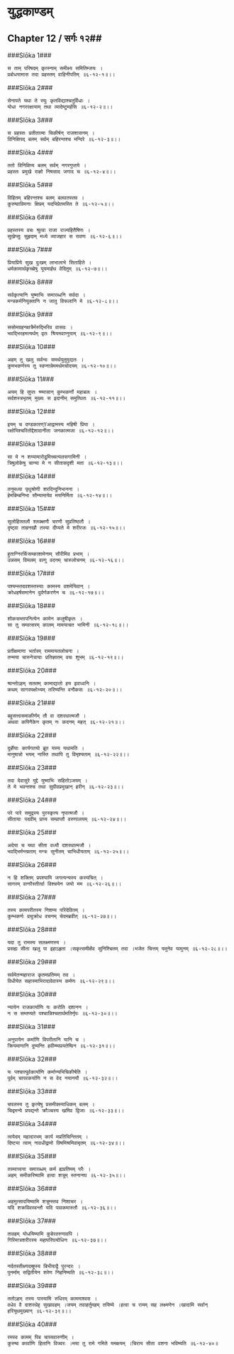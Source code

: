 युद्धकाण्डम्
===============================


## Chapter 12  / सर्गः १२##


###Slōka 1###


    स ताम् परिषदम् कृत्स्नाम् समीक्ष्य समितिम्जयः ।
    प्रबोधयामास तदा प्रहस्तम् वाहिनीपतिम् ॥६-१२-१॥।।


###Slōka 2###


    सेनापते यथा ते स्युः कृतविद्याश्चतुर्विधाः ।
    योधा नगररक्षायाम् तथा व्यादेष्टुमर्हसि ॥६-१२-२॥।।


###Slōka 3###


    स प्रहस्तः प्रतीतात्मा चिकीर्षन् राजशासनम् ।
    विनिक्षिपद् बलम् सर्वम् बहिरन्तश्च मन्दिरे ॥६-१२-३॥।।


###Slōka 4###


    ततो विनिक्षिप्य बलम् सर्वम् नगरगुप्तये ।
    प्रहस्तः प्रमुखे राज्ञो निषसाद जगाद च ॥६-१२-४॥।।


###Slōka 5###


    विहितम् बहिरन्तश्च बलम् बलवतस्तव ।
    कुरुष्वाविमनाः क्षिप्रम् यदभिप्रेतमस्ति ते ॥६-१२-५॥।।


###Slōka 6###


    प्रहस्तस्य वचः श्रुत्वा राजा राज्यहितैषिणः ।
    सुखेप्सुः सुहृदाम् मध्ये व्याजहार स रावणः ॥६-१२-६॥।।


###Slōka 7###


    प्रियाप्रिये सुख दुःखम् लाभालाभे सिताहिते ।
    धर्मकामार्थकृच्च्रेषु यूयमार्हथ वेदितुम् ॥६-१२-७॥।।


###Slōka 8###


    सर्वकृत्यानि युष्माभिः समारब्धनि सर्वदा ।
    मन्त्रकर्मनियुक्तानि न जातु विफलानि मे ॥६-१२-८॥।।


###Slōka 9###


    ससोमग्रहनक्षत्रैर्मरुद्भिरिव वासवः ।
    भवद्भिरहमत्यर्थम् वृतः श्रियमवाप्नुयाम् ॥६-१२-९॥।।


###Slōka 10###


    अहम् तु खलु सर्वन्वः समर्थयुतुमुद्यतः ।
    कुमभकर्णस्य तु स्वप्नान्नेममर्थमचोदयम् ॥६-१२-१०॥।।


###Slōka 11###


    अयम् हि सुप्तः ष्ण्मासान् कुम्भकर्णो महाबलः ।
    सर्वशस्त्रभृतम् मुख्यः स इदानीम् समुत्थितः ॥६-१२-११॥।।


###Slōka 12###


    इयम् च दण्डकारण्Yआद्रामस्य महिषी प्रिया ।
    रक्षोभिश्चरितोद्देशादानीता जनकात्मजा ॥६-१२-१२॥।।


###Slōka 13###


    सा मे न शय्यामारोढुमिच्चत्यलसगामिनी ।
    त्रिषुलोकेषु चान्या मे न सीतासदृशी मता ॥६-१२-१३॥।।


###Slōka 14###


    तनुमध्या पृथुश्रोणी शरदिन्दुनिभानना ।
    हेमबिम्बनिभा सौम्यामायेव मयनिर्मिता ॥६-१२-१४॥।।


###Slōka 15###


    सुलोहिततलौ श्लक्क्षणौ चरणौ सुप्रतिष्ठतौ ।
    दृष्ट्वा ताम्रनखौ तस्या दीप्यते मे शरीरजः ॥६-१२-१५॥।।


###Slōka 16###


    हुताग्निरर्चिःसम्काशामेनाम् सौरीमिव प्रभाम् ।
    उन्नसम् विमलम् वल्गु वदनम् चारुलोचनम् ॥६-१२-१६॥।।


###Slōka 17###


    पश्यम्स्तदवशस्तस्याः कामस्य वशमेयिवान् ।
    क्रोधहर्षसमानेन दुर्वर्णकरणेन च ॥६-१२-१७॥।।


###Slōka 18###


    शोकसम्तापनित्येन कामेन कलुषीकृतः ।
    सा तु सम्वत्सरम् कालम् मामयाचत भामिनी ॥६-१२-१८॥।।


###Slōka 19###


    प्रतीक्षमाणा भर्तारम् राममायतलोचना ।
    तन्मया चारुनेत्रायाः प्रतिज्ञातम् वचः शुभम् ॥६-१२-१९॥।।


###Slōka 20###


    श्रान्तोऽहम् सततम् कामाद्यातो हय इवाध्वनि ।
    कथम् सागरमक्षोभ्यम् तरिष्यन्ति वनौकसः ॥६-१२-२०॥।।


###Slōka 21###


    बहुसत्त्वसमाकीर्णम् तौ वा दशरथात्मजौ ।
    अथवा कपिनैकेन कृतम् नः कदनम् महत् ॥६-१२-२१॥।।


###Slōka 22###


    दुर्ज्ञेयाः कार्यगतयो ब्रूत यस्य यथामति ।
    मानुषान्नो भयम् नास्ति तथापि तु विमृश्यताम् ॥६-१२-२२॥।।


###Slōka 23###


    तदा देवासुरे युद्दे युष्माभिः सहितोऽजयम् ।
    ते मे भवन्तश्च तथा सुग्रीवप्रमुखान् हरीन् ॥६-१२-२३॥।।


###Slōka 24###


    परे पारे समुद्रस्य पुरस्कृत्य नृपात्मजौ ।
    सीतायाः पदवीम् प्राप्य सम्प्राप्तौ वरुणालयम् ॥६-१२-२४॥।।


###Slōka 25###


    अदेया च यथा सीता वध्यौ दशरथात्मजौ ।
    भवद्भिर्मन्त्य्रताम् मन्त्रः सुनीतम् चाभिधीयताम् ॥६-१२-२५॥।।


###Slōka 26###


    न हि शक्तिम् प्रपश्यामि जगत्यन्यस्य कस्यचित् ।
    सागरम् वानरैस्तीर्त्वा विश्चयेन जयो मम ॥६-१२-२६॥।।


###Slōka 27###


    तस्य कामपरीतस्य निशम्य परिदेवितम् ।
    कुम्भकर्णः प्रचुक्रोध वचनम् चेदमब्रवीत् ॥६-१२-२७॥।।


###Slōka 28###


    यदा तु रामस्य सलक्ष्मणस्य ।
    प्रसह्य सीता खलु पा इहाऽहृता ।सकृत्समीक्षैव सुनिश्चितम् तदा ।भजेत चित्तम् यमुनेव यामुनम् ॥६-१२-२८॥।।


###Slōka 29###


    सर्वमेतन्महाराज कृतमप्रतिमम् तव ।
    विधीयेत सहास्माभिरादावेवास्य कर्मणः ॥६-१२-२९॥।।


###Slōka 30###


    न्यायेन राजकार्याणि यः करोति दशानन ।
    न स सम्तप्यते पश्चान्निश्चतार्थमतिर्नृपः ॥६-१२-३०॥।।


###Slōka 31###


    अनुपायेन कर्माणि विपरीतानि यानि च ।
    क्रियमाणानि दुष्यन्ति हवीम्ष्यप्रयतेष्विन ॥६-१२-३१॥।।


###Slōka 32###


    यः पश्चात्पूर्वकार्याणि कर्माण्यभिचिकीर्षति ।
    पूर्वम् चापरकर्याणि न स वेद नयानयौ ॥६-१२-३२॥।।


###Slōka 33###


    चपलस्य तु कृत्येषु प्रसमीक्स्याधिकम् बलम् ।
    चिद्रमन्ये प्रपद्यन्ते क्रौञ्चस्य खमिव द्विजाः ॥६-१२-३३॥।।


###Slōka 34###


    त्वयेदम् महादारभम् कार्य मप्रतिचिन्तितम् ।
    दिष्ट्या त्वाम् नावधीद्रामो विषमिश्रमिवामृतम् ॥६-१२-३४॥।।


###Slōka 35###


    तस्मात्त्वया समारब्धम् कर्म ह्यप्रतिमम् परैः ।
    अहम् समीकरिष्यामि हत्वा शत्रूम् स्तनानघ ॥६-१२-३५॥।।


###Slōka 36###


    अहमुत्सादयिष्यामि शत्रूम्स्तव निशाचर ।
    यदि शक्रविवस्वन्तौ यदि पावकमारुतौ ॥६-१२-३६॥।।


###Slōka 37###


    तावहम् योधयिष्यामि कुबेरवरुणावपि ।
    गिरिमात्रशरीरस्य महापरिघयोधिनः ॥६-१२-३७॥।।


###Slōka 38###


    नर्दतस्तीक्ष्णदम्ष्ट्रस्य बिभीयाद्वै पुरन्दरः ।
    पुनर्माम् सद्वितीयेन शरेण निहनिष्यति ॥६-१२-३८॥।।


###Slōka 39###


    ततोऽहम् तस्य पास्यामि रुधिरम् काममाश्वस ।
    वधेव वै दाशरथेह् सुखावहम् ।जयम् तवाहर्तुमहम् तयिष्ये ।हत्वा च रामम् सह लक्ष्मणेन ।खादामि सर्वान् हरियूथमुख्यान् ॥६-१२-३९॥।।


###Slōka 40###


    रमस्व कामम् पिब चाग्र्यवारुणीम् ।
    कुरुष्व कार्वाणि हितानि विज्वरः ।मया तु रामे गमिते यमक्षयम् ।चिराय सीता वशगा भविष्यति ॥६-१२-४०॥


